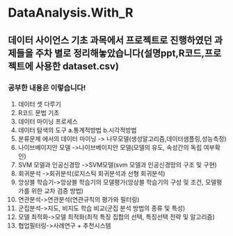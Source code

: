# DataAnalysis.With_R
## 데이터 사이언스 기초 과목에서 프로젝트로 진행하였던 과제들을 주차 별로 정리해놓았습니다(설명ppt,R코드,프로젝트에 사용한 dataset.csv)
### 공부한 내용은 이렇습니다!
1. 데이터 셋 다루기
2. R코드 문법 기초
3. 데이터 마이닝 프로세스
4. 데이터 탐색의 도구 a.통계적방법 b.시각적방법
5. 분류문제 에서의 데이터 마이닝 -> 나무모델(생성알고리즘,데이터샘플링,성능측정)
6. 나이브베이지안 모델 ->나이브베이지안 모델(모델의 유도, 속성간의 독립 여부확인)
7. SVM 모델과 인공신경망 ->SVM모델(svm 모델과 인공신경망의 구조 및 구현)
8. 회귀분석 ->회귀분석(로지스틱 회귀분석과 선형 회귀분석)
9. 앙상블 학습기->앙상블 학습기의 모델평가(앙상블 학습기의 구성 및 조건, 모델평가를 위한 교차 검증 방법)
10. 연관분석->연관분석(연관규칙의 평가와 필터링)
11. 군집분석->지도, 비지도 학습 비교(군집 분석 방법의 종류 및 특성)
12. 모델 최적화->모델 최적화(최적 특징 집합의 선택, 특징선택 전략 및 알고리즘)
13. 협업필터링->사례연구 + 추천시스템
